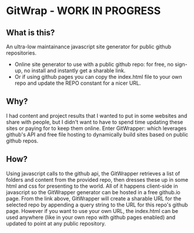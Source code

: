 # GitWrap - WORK IN PROGRESS

## What is this?
An ultra-low maintainance javascript site generator for public github repositories.
- Online site generator to use with a public github repo: for free, no sign-up, no install and instantly get a sharable link. 
- Or if using github pages you can copy the index.html file to your own repo and update the REPO constant for a nicer URL.

## Why?
I had content and project results that I wanted to put in some websites and share with people, but I didn't want to have to spend time updating these sites or paying for to keep them online. Enter GitWrapper: which leverages github's API and free file hosting to dynamically build sites based on public github repos.

## How?
Using javascript calls to the github api, the GitWrapper retrieves a list of folders and content from the provided repo, then dresses these up in some html and css for presenting to the world. All of it happens client-side in javascript so the GitWrapper generator can be hosted in a free github.io page.
From the link above, GitWrapper will create a sharable URL for the selected repo by appending a query string to the URL for this repo's github page. However if you want to use your own URL, the index.html can be used anywhere (like in your own repo with github pages enabled) and updated to point at any public repository.

